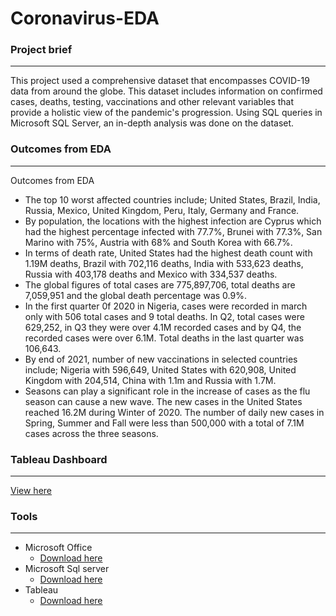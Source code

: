 # Coronavirus-EDA

### Project brief
---
This project used a comprehensive dataset that encompasses COVID-19 data from around the globe. This dataset includes information on confirmed cases, deaths, testing, vaccinations and other relevant variables that provide a holistic view of the pandemic's progression. Using SQL queries in Microsoft SQL Server, an in-depth analysis was done on the dataset.

### Outcomes from EDA
---
Outcomes from EDA
- The top 10 worst affected countries include; United States, Brazil, India, Russia, Mexico, United Kingdom, Peru, Italy, Germany and France.
- By population, the locations with the highest infection are Cyprus which had the highest percentage infected with 77.7%, Brunei with 77.3%, San Marino with 75%, Austria with 68% and South Korea with 66.7%.
- In terms of death rate, United States had the highest death count with 1.19M deaths, Brazil with 702,116 deaths, India with 533,623 deaths, Russia with 403,178 deaths and Mexico with 334,537 deaths.
- The global figures of total cases are 775,897,706, total deaths are 7,059,951 and the global death percentage was 0.9%. 
- In the first quarter 0f 2020 in Nigeria, cases were recorded in march only with 506 total cases and 9 total deaths. In Q2, total cases were 629,252, in Q3 they were over 4.1M recorded cases and by Q4, the recorded cases were over 6.1M. Total deaths in the last quarter was 106,643.
- By end of 2021, number of new vaccinations in selected countries include; Nigeria with 596,649, United States with 620,908, United Kingdom with 204,514, China with 1.1m and Russia with 1.7M. 
- Seasons can play a significant role in the increase of cases as the flu season can cause a new wave. The new cases in the United States reached 16.2M during Winter of 2020. The number of daily new cases in Spring, Summer and Fall were less than 500,000 with a total of 7.1M cases across the three seasons. 


### Tableau Dashboard
---
[View here](https://public.tableau.com/app/profile/juwon.oluwole/viz/Covid19dashboard_17249520769460/Dashboard1?publish=yes)

### Tools
---
- Microsoft Office
    - [Download here](https://www.microsoft.com/en-us/microsoft-365/microsoft-office)
- Microsoft Sql server 
    - [Download here](https://www.microsoft.com/en-us/sql-server/sql-server-downloads)
- Tableau
    - [Download here](https://www.tableau.com/products/desktop/download)


